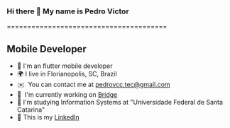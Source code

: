 ### Hi there 👋 My name is Pedro Victor
=======================================

Mobile Developer
---------


* 📱  I'm an flutter mobile developer
* 🌍  I live in Florianopolis, SC, Brazil
* ✉️  You can contact me at [pedrovcc.tec@gmail.com](mailto:pedrovcc.tec@gmail.com)
* 🧠  I'm currently working on [Bridge](https://www.linkedin.com/company/laboratoriobridge/mycompany/)
* 📖  I'm studying Information Systems at "Universidade Federal de Santa Catarina"
* 📃 This is my [LinkedIn](https://www.linkedin.com/in/pedrovcc/)
